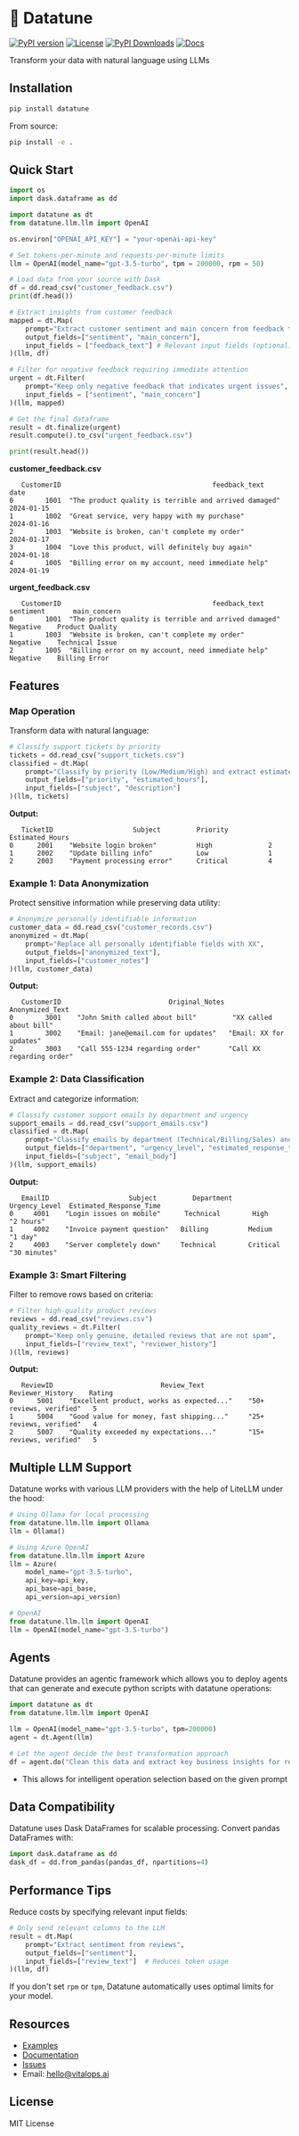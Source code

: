 # 🎵 Datatune

[![PyPI version](https://img.shields.io/pypi/v/datatune.svg)](https://pypi.org/project/datatune/)
[![License](https://img.shields.io/github/license/vitalops/datatune)](https://github.com/vitalops/datatune/blob/main/LICENSE)
[![PyPI Downloads](https://static.pepy.tech/badge/datatune)](https://pepy.tech/projects/datatune)
[![Docs](https://img.shields.io/badge/docs-docs.datatune.ai-blue)](https://docs.datatune.ai)

Transform your data with natural language using LLMs

## Installation

```bash
pip install datatune
```

From source:

```bash
pip install -e .
```

## Quick Start

```python
import os
import dask.dataframe as dd

import datatune as dt
from datatune.llm.llm import OpenAI

os.environ["OPENAI_API_KEY"] = "your-openai-api-key"

# Set tokens-per-minute and requests-per-minute limits 
llm = OpenAI(model_name="gpt-3.5-turbo", tpm = 200000, rpm = 50)

# Load data from your source with Dask
df = dd.read_csv("customer_feedback.csv")
print(df.head())

# Extract insights from customer feedback
mapped = dt.Map(
    prompt="Extract customer sentiment and main concern from feedback text",
    output_fields=["sentiment", "main_concern"],
    input_fields = ["feedback_text"] # Relevant input fields (optional)
)(llm, df)

# Filter for negative feedback requiring immediate attention
urgent = dt.Filter(
    prompt="Keep only negative feedback that indicates urgent issues",
    input_fields = ["sentiment", "main_concern"]
)(llm, mapped)

# Get the final dataframe
result = dt.finalize(urgent)
result.compute().to_csv("urgent_feedback.csv")

print(result.head())
```

**customer_feedback.csv**
```
   CustomerID                                      feedback_text    date
0        1001  "The product quality is terrible and arrived damaged"  2024-01-15
1        1002  "Great service, very happy with my purchase"           2024-01-16  
2        1003  "Website is broken, can't complete my order"           2024-01-17
3        1004  "Love this product, will definitely buy again"         2024-01-18
4        1005  "Billing error on my account, need immediate help"     2024-01-19
```

**urgent_feedback.csv**
```
   CustomerID                                      feedback_text         sentiment       main_concern
0        1001  "The product quality is terrible and arrived damaged"  Negative    Product Quality
1        1003  "Website is broken, can't complete my order"           Negative    Technical Issue  
2        1005  "Billing error on my account, need immediate help"     Negative    Billing Error
```

## Features

### Map Operation

Transform data with natural language:

```python
# Classify support tickets by priority
tickets = dd.read_csv("support_tickets.csv")
classified = dt.Map(
    prompt="Classify by priority (Low/Medium/High) and extract estimated resolution time",
    output_fields=["priority", "estimated_hours"],
    input_fields=["subject", "description"]
)(llm, tickets)
```

**Output:**
```
   TicketID                    Subject         Priority  Estimated_Hours
0      2001    "Website login broken"          High              2
1      2002    "Update billing info"           Low               1  
2      2003    "Payment processing error"      Critical          4
```

### Example 1: Data Anonymization

Protect sensitive information while preserving data utility:

```python
# Anonymize personally identifiable information
customer_data = dd.read_csv("customer_records.csv")
anonymized = dt.Map(
    prompt="Replace all personally identifiable fields with XX",
    output_fields=["anonymized_text"],
    input_fields=["customer_notes"]
)(llm, customer_data)
```

**Output:**
```
   CustomerID                           Original_Notes                    Anonymized_Text
0        3001    "John Smith called about bill"         "XX called about bill"
1        3002    "Email: jane@email.com for updates"   "Email: XX for updates"
2        3003    "Call 555-1234 regarding order"       "Call XX regarding order"
```

### Example 2: Data Classification

Extract and categorize information:

```python
# Classify customer support emails by department and urgency
support_emails = dd.read_csv("support_emails.csv")
classified = dt.Map(
    prompt="Classify emails by department (Technical/Billing/Sales) and urgency level (Low/Medium/High/Critical)",
    output_fields=["department", "urgency_level", "estimated_response_time"],
    input_fields=["subject", "email_body"]
)(llm, support_emails)
```

**Output:**
```
   EmailID                    Subject         Department  Urgency_Level  Estimated_Response_Time
0     4001    "Login issues on mobile"      Technical        High              "2 hours"
1     4002    "Invoice payment question"   Billing          Medium            "1 day"  
2     4003    "Server completely down"     Technical        Critical          "30 minutes"
```

### Example 3: Smart Filtering

Filter to remove rows based on criteria:

```python
# Filter high-quality product reviews
reviews = dd.read_csv("reviews.csv")
quality_reviews = dt.Filter(
    prompt="Keep only genuine, detailed reviews that are not spam",
    input_fields=["review_text", "reviewer_history"]
)(llm, reviews)
```

**Output:**
```
   ReviewID                           Review_Text              Reviewer_History    Rating
0      5001    "Excellent product, works as expected..."    "50+ reviews, verified"   5
1      5004    "Good value for money, fast shipping..."     "25+ reviews, verified"   4  
2      5007    "Quality exceeded my expectations..."        "15+ reviews, verified"   5
```

## Multiple LLM Support

Datatune works with various LLM providers with the help of LiteLLM under the hood:

```python
# Using Ollama for local processing
from datatune.llm.llm import Ollama
llm = Ollama()

# Using Azure OpenAI
from datatune.llm.llm import Azure
llm = Azure(
    model_name="gpt-3.5-turbo",
    api_key=api_key,
    api_base=api_base,
    api_version=api_version)

# OpenAI
from datatune.llm.llm import OpenAI
llm = OpenAI(model_name="gpt-3.5-turbo")
```

## Agents

Datatune provides an agentic framework which allows you to deploy agents that can generate and execute python scripts with datatune operations:

```python
import datatune as dt
from datatune.llm.llm import OpenAI

llm = OpenAI(model_name="gpt-3.5-turbo", tpm=200000)
agent = dt.Agent(llm)

# Let the agent decide the best transformation approach
df = agent.do("Clean this data and extract key business insights for reporting", df)
```

- This allows for intelligent operation selection based on the given prompt

## Data Compatibility

Datatune uses Dask DataFrames for scalable processing. Convert pandas DataFrames with:

```python
import dask.dataframe as dd
dask_df = dd.from_pandas(pandas_df, npartitions=4)
```

## Performance Tips

Reduce costs by specifying relevant input fields:

```python
# Only send relevant columns to the LLM
result = dt.Map(
    prompt="Extract sentiment from reviews",
    output_fields=["sentiment"],
    input_fields=["review_text"]  # Reduces token usage
)(llm, df)
```

If you don't set `rpm` or `tpm`, Datatune automatically uses optimal limits for your model.

## Resources

- [Examples](https://github.com/vitalops/datatune/tree/main/examples)
- [Documentation](https://docs.datatune.ai/)
- [Issues](https://github.com/vitalops/datatune/issues)
- Email: hello@vitalops.ai

## License
MIT License

